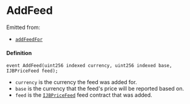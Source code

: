 # AddFeed

Emitted from:

* [`addFeedFor`](/protocol/api/contracts/jbprices/write/addfeed.md)

#### Definition

```
event AddFeed(uint256 indexed currency, uint256 indexed base, IJBPriceFeed feed);
```

* `currency` is the currency the feed was added for.
* `base` is the currency that the feed's price will be reported based on.
* `feed` is the [`IJBPriceFeed`](/protocol/api/interfaces/ijbpricefeed.md) feed contract that was added.
